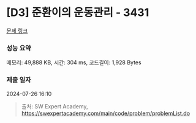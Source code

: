 # [D3] 준환이의 운동관리 - 3431 

[문제 링크](https://swexpertacademy.com/main/code/problem/problemDetail.do?contestProbId=AWE_ZXcqAAMDFAV2) 

### 성능 요약

메모리: 49,888 KB, 시간: 304 ms, 코드길이: 1,928 Bytes

### 제출 일자

2024-07-26 16:10



> 출처: SW Expert Academy, https://swexpertacademy.com/main/code/problem/problemList.do